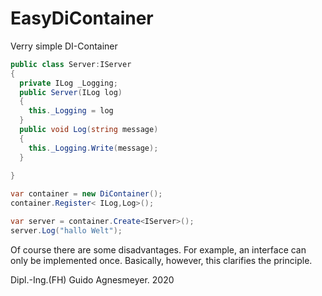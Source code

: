 # EasyDiContainer
Verry simple DI-Container

```c#
public class Server:IServer
{
  private ILog _Logging;
  public Server(ILog log)
  {
    this._Logging = log
  }
  public void Log(string message)
  {
    this._Logging.Write(message);
  }
  
}

var container = new DiContainer();
container.Register< ILog,Log>();

var server = container.Create<IServer>();
server.Log("hallo Welt");
```

Of course there are some disadvantages. For example, an interface can only be implemented once.
Basically, however, this clarifies the principle.

Dipl.-Ing.(FH) Guido Agnesmeyer. 2020

